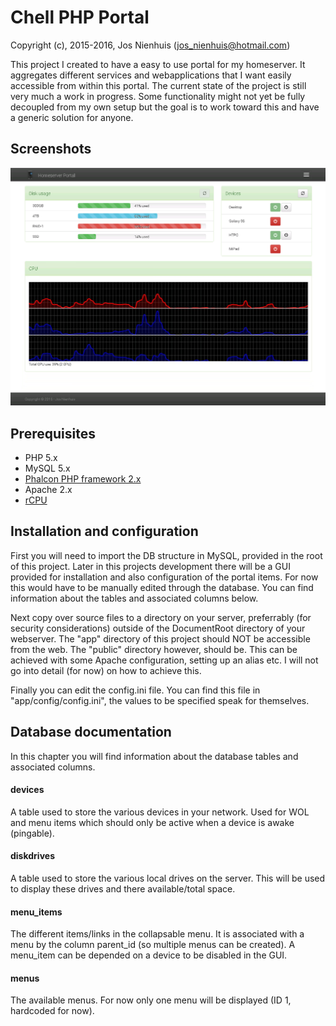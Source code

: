 Chell PHP Portal
================
Copyright (c), 2015-2016, Jos Nienhuis (jos_nienhuis@hotmail.com)

This project I created to have a easy to use portal for my homeserver. 
It aggregates different services and webapplications that I want easily accessible from within this portal.
The current state of the project is still very much a work in progress. 
Some functionality might not yet be fully decoupled from my own setup but the goal is to work toward this and have a generic solution for anyone.

Screenshots
-----------
![Home](https://raw.githubusercontent.com/joszz/Chell-PHP-Portal/master/screenshots/home.png "Home")

Prerequisites
-------------
- PHP 5.x
- MySQL 5.x
- [Phalcon PHP framework 2.x](https://phalconphp.com/)
- Apache 2.x
- [rCPU](https://github.com/davidsblog/rCPU)

Installation and configuration
------------------------------
First you will need to import the DB structure in MySQL, provided in the root of this project.
Later in this projects development there will be a GUI provided for installation and also configuration of the portal items. 
For now this would have to be manually edited through the database. You can find information about the tables and associated columns below.

Next copy over source files to a directory on your server, preferrably (for security considerations) outside of the DocumentRoot directory of your webserver. The "app" directory of this project should NOT be accessible from the web. The "public" directory however, should be. This can be achieved with some Apache configuration, setting up an alias etc. I will not go into detail (for now) on how to achieve this.

Finally you can edit the config.ini file. You can find this file in "app/config/config.ini", the values to be specified speak for themselves.

Database documentation
----------------------
In this chapter you will find information about the database tables and associated columns.

#### devices
A table used to store the various devices in your network. Used for WOL and menu items which should only be active when a device is awake (pingable).

#### diskdrives
A table used to store the various local drives on the server. This will be used to display these drives and there available/total space.

#### menu_items
The different items/links in the collapsable menu. It is associated with a menu by the column parent_id (so multiple menus can be created). A menu_item can be depended on a device to be disabled in the GUI.

#### menus
The available menus. For now only one menu will be displayed (ID 1, hardcoded for now).
